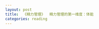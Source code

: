 ```yaml
---
layout: post
title:  《精力管理》  精力管理的第一维度：体能
categories: reading
---
```



<!--stackedit_data:
eyJoaXN0b3J5IjpbMTY4MDI2NTUwN119
-->